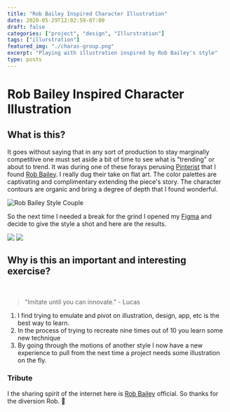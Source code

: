 ```yaml
---
title: "Rob Bailey Inspired Character Illustration"
date: 2020-05-29T12:02:59-07:00
draft: false
categories: ["project", "design", "Illurstration"]
tags: ["illurstration"]
featured_img: "./charas-group.png"
excerpt: "Playing with illustration inspired by Rob Bailey's style"
type: posts
---
```


# Rob Bailey Inspired Character Illustration

## What is this?

It goes without saying that in any sort of production to stay marginally competitive one must set aside a bit of time to see what is "trending" or about to trend. It was during one of these forays perusing [Pinterist](https://www.pinterest.com/) that I found [Rob Bailey](https://www.outlineartists.com/rob-bailey). I really dug their take on flat art. The color palettes are captivating and complimentary extending the piece's story. The character contours are organic and bring a degree of depth that I found wonderful.

![Rob Bailey Style Couple](../rob-bailey-couple.jpg)

So the next time I needed a break for the grind I opened my [Figma](https://www.figma.com/) and decide to give the style a shot and here are the results.

![](../char-redbeard.png)
![](../charas-group.png)

## Why is this an important and interesting exercise?

<br/>

> "Imitate until you can innovate." - Lucas

1. I find trying to emulate and pivot on illustration, design, app, etc is the best way to learn.
2. In the process of trying to recreate nine times out of 10 you learn some new technique
3. By going through the motions of another style I now have a new experience to pull from the next time a project needs some illustration on the fly.

### Tribute

I the sharing spirit of the internet here is [Rob Bailey](https://www.outlineartists.com/rob-bailey) official. So thanks for the diversion Rob. 🍻
